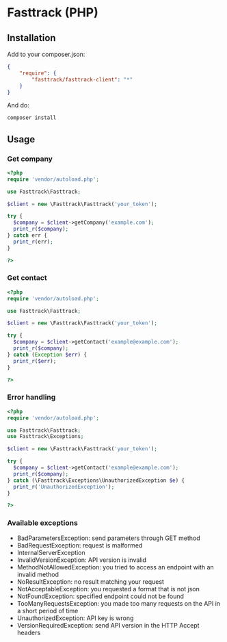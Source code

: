 # Fasttrack (PHP)

## Installation

Add to your composer.json:
```json
{
    "require": {
        "fasttrack/fasttrack-client": "*"
    }
}
```

And do:
```sh
composer install
```

## Usage

### Get company

```php
<?php
require 'vendor/autoload.php';

use Fasttrack\Fasttrack;

$client = new \Fasttrack\Fasttrack('your_token');

try {
  $company = $client->getCompany('example.com');
  print_r($company);
} catch err {
  print_r(err);
}

?>
```

### Get contact

```php
<?php
require 'vendor/autoload.php';

use Fasttrack\Fasttrack;

$client = new \Fasttrack\Fasttrack('your_token');

try {
  $company = $client->getContact('example@example.com');
  print_r($company);
} catch (Exception $err) {
  print_r($err);
}

?>
```

### Error handling

```php
<?php
require 'vendor/autoload.php';

use Fasttrack\Fasttrack;
use Fasttrack\Exceptions;

$client = new \Fasttrack\Fasttrack('your_token');

try {
  $company = $client->getContact('example@example.com');
  print_r($company);
} catch (\Fasttrack\Exceptions\UnauthorizedException $e) {
  print_r('UnauthorizedException');
}

?>
```


### Available exceptions

- BadParametersException: send parameters through GET method
- BadRequestException: request is malformed
- InternalServerException
- InvalidVersionException: API version is invalid
- MethodNotAllowedException: you tried to access an endpoint with an invalid method
- NoResultException: no result matching your request
- NotAcceptableException: you requested a format that is not json
- NotFoundException: specified endpoint could not be found
- TooManyRequestsException: you made too many requests on the API in a short period of time
- UnauthorizedException: API key is wrong
- VersionRequiredException: send API version in the HTTP Accept headers
